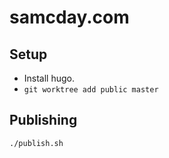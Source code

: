 # samcday.com

## Setup

- Install hugo.
- `git worktree add public master`

## Publishing

`./publish.sh`
